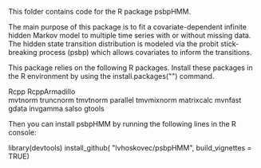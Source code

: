

This folder contains code for the R package psbpHMM. 

The main purpose of this package is to fit a covariate-dependent infinite hidden Markov model to multiple time series with or without missing data. The hidden state transition distribution is modeled via the probit stick-breaking process (psbp) which allows covariates to inform the transitions. 


This package relies on the following R packages. Install these packages in the R environment by using the install.packages("") command.  

Rcpp 
RcppArmadillo  
mvtnorm 
truncnorm
tmvtnorm
parallel
tmvmixnorm
matrixcalc
mvnfast
gdata
invgamma
salso
gtools

Then you can install psbpHMM by running the following lines in the R console: 

library(devtools)
install_github( "lvhoskovec/psbpHMM", build_vignettes = TRUE)


